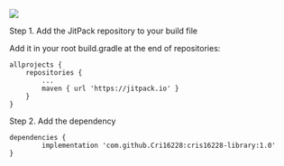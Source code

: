 [![](https://jitpack.io/v/Cri16228/cris16228-library.svg)](https://jitpack.io/#Cri16228/cris16228-library)



Step 1. Add the JitPack repository to your build file

Add it in your root build.gradle at the end of repositories:

	allprojects {
		repositories {
			...
			maven { url 'https://jitpack.io' }
		}
	}
Step 2. Add the dependency

	dependencies {
	        implementation 'com.github.Cri16228:cris16228-library:1.0'
	}
